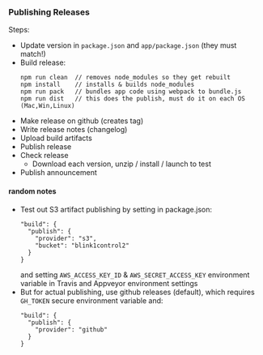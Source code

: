 ### Publishing Releases

Steps:
- Update version in `package.json` and `app/package.json` (they must match!)
- Build release:
    ```
    npm run clean  // removes node_modules so they get rebuilt
    npm install    // installs & builds node_modules
    npm run pack   // bundles app code using webpack to bundle.js
    npm run dist   // this does the publish, must do it on each OS (Mac,Win,Linux)
    ```
- Make release on github (creates tag)
- Write release notes (changelog)
- Upload build artifacts
- Publish release
- Check release
    - Download each version, unzip / install / launch to test
- Publish announcement




#### random notes
- Test out S3 artifact publishing by setting in package.json:
    ```
    "build": {
      "publish": {
        "provider": "s3",
        "bucket": "blink1control2"
      }
    }
    ```
  and setting `AWS_ACCESS_KEY_ID` & `AWS_SECRET_ACCESS_KEY` environment variable in Travis and Appveyor environment settings
- But for actual publishing, use github releases (default), which requires `GH_TOKEN` secure environment variable and:
    ```
    "build": {
      "publish": {
        "provider": "github"
      }
    }
